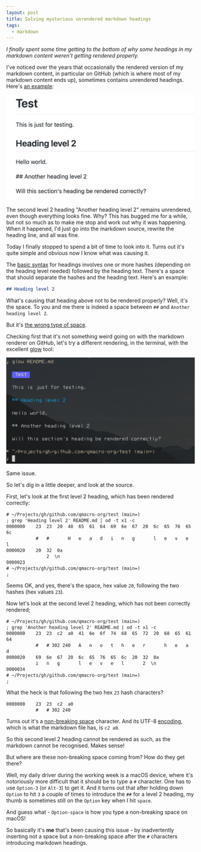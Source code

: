 ```yaml
---
layout: post
title: Solving mysterious unrendered markdown headings
tags:
  - markdown
---
```

_I finally spent some time getting to the bottom of why some headings in my markdown content weren't getting rendered properly._

I've noticed over the years that occasionally the rendered version of my markdown content, in particular on GitHub (which is where most of my markdown content ends up), sometimes contains unrendered headings. Here's [an example](https://github.com/qmacro-org/test/blob/d6f348858dd5014d8b96060e4b8dd75999af431b/README.md):

![Rendered markdown showing an unrendered heading - on GitHub](/images/2021/05/unrendered-heading-github.png)

The second level 2 heading "Another heading level 2" remains unrendered, even though everything looks fine. Why? This has bugged me for a while, but not so much as to make me stop and work out why it was happening. When it happened, I'd just go into the markdown source, rewrite the heading line, and all was fine.

Today I finally stopped to spend a bit of time to look into it. Turns out it's quite simple and obvious now I know what was causing it.

The [basic syntax](https://www.markdownguide.org/basic-syntax/) for headings involves one or more hashes (depending on the heading level needed) followed by the heading text. There's a space that should separate the hashes and the heading text. Here's an example:

```markdown
## Heading level 2
```

What's causing that heading above not to be rendered properly? Well, it's the space. To you and me there is indeed a space between `##` and `Another heading level 2`.

But it's [the wrong type of space](https://en.wikipedia.org/wiki/The_wrong_type_of_snow).

Checking first that it's not something weird going on with the markdown renderer on GitHub, let's try a different rendering, in the terminal, with the excellent [glow](https://github.com/charmbracelet/glow) tool:

![Rendered markdown showing an unrendered heading - using glow](/images/2021/05/unrendered-heading-glow.png)

Same issue.

So let's dig in a little deeper, and look at the source.

First, let's look at the first level 2 heading, which has been rendered correctly:

```shell
# ~/Projects/gh/github.com/qmacro-org/test (main=)
; grep 'Heading level 2' README.md | od -t x1 -c
0000000    23  23  20  48  65  61  64  69  6e  67  20  6c  65  76  65  6c
           #   #       H   e   a   d   i   n   g       l   e   v   e   l
0000020    20  32  0a
               2  \n
0000023
# ~/Projects/gh/github.com/qmacro-org/test (main=)
;
```

Seems OK, and yes, there's the space, hex value `20`, following the two hashes (hex values `23`).

Now let's look at the second level 2 heading, which has not been correctly rendered;

```shell
# ~/Projects/gh/github.com/qmacro-org/test (main=)
; grep 'Another heading level 2' README.md | od -t x1 -c
0000000    23  23  c2  a0  41  6e  6f  74  68  65  72  20  68  65  61  64
           #   # 302 240   A   n   o   t   h   e   r       h   e   a   d
0000020    69  6e  67  20  6c  65  76  65  6c  20  32  0a
           i   n   g       l   e   v   e   l       2  \n
0000034
# ~/Projects/gh/github.com/qmacro-org/test (main=)
;
```

What the heck is that following the two hex `23` hash characters?

```shell
0000000    23  23  c2  a0
           #   # 302 240
```

Turns out it's a [non-breaking space](https://en.wikipedia.org/wiki/Non-breaking_space) character. And its UTF-8 [encoding](https://en.wikipedia.org/wiki/Non-breaking_space#Encodings), which is what the markdown file has, is `c2 a0`.

So this second level 2 heading cannot be rendered as such, as the markdown cannot be recognised. Makes sense!

But where are these non-breaking space coming from? How do they get there?

Well, my daily driver during the working week is a macOS device, where it's notoriously more difficult that it should be to type a `#` character. One has to use `Option-3` (or `Alt-3`) to get it. And it turns out that after holding down `Option` to hit `3` a couple of times to introduce the `##` for a level 2 heading, my thumb is sometimes still on the `Option` key when I hit `space`.

And guess what - `Option-space` is how you type a non-breaking space on macOS!

So basically it's **me** that's been causing this issue - by inadvertently inserting not a space but a non-breaking space after the `#` characters introducing markdown headings.
